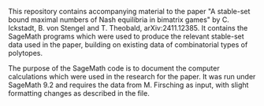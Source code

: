 This repository contains accompanying material to the paper "A stable-set bound 
maximal numbers of Nash equilibria in bimatrix games" by C. Ickstadt, B. von 
Stengel and T. Theobald, arXiv:2411.12385. It contains the SageMath programs 
which were used to produce the relevant stable-set data used in the paper, 
building on existing data of combinatorial types of polytopes.

The purpose of the SageMath code is to document the computer calculations 
which were used in the research for the paper. It was run under 
SageMath 9.2 and requires the data from M. Firsching as input,
with slight formatting changes as described in the file.
